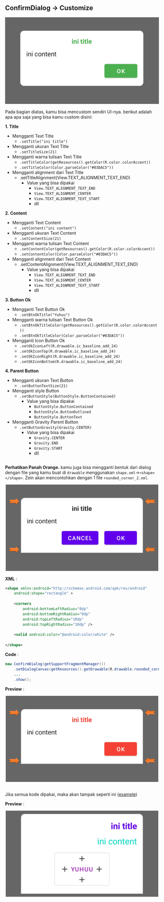## ConfirmDialog -> Customize

<p align="center">
  <img src="https://github.com/gzeinnumer/MyLibDialog/blob/main/preview/MyLibDialog_6.png"/>
</p>

Pada bagian diatas, kamu bisa mencustom sendiri UI-nya. berikut adalah apa apa saja yang bisa kamu custom disini:

**1. Title**
- Mengganti Text Title
  - `.setTitle("ini title")`
- Mengganti ukuran Text Title
  - `.setTitleSize(21)`
- Mengganti warna tulisan Text Title
  - `.setTitleColor(getResources().getColor(R.color.colorAccent))`
  - `.setTitleColor(Color.parseColor("#03DAC5"))`
- Mengganti alignment dari Text Title
  - .setTitleAlignment(View.TEXT_ALIGNMENT_TEXT_END)
    - Value yang bisa dipakai
      - `View.TEXT_ALIGNMENT_TEXT_END`
      - `View.TEXT_ALIGNMENT_CENTER`
      - `View.TEXT_ALIGNMENT_TEXT_START`
      - dll

**2. Content**
- Mengganti Text Content
  - `.setContent("ini content")`
- Mengganti ukuran Text Content
  - `.setContentSize(21)`
- Mengganti warna tulisan Text Content
  - `.setContentColor(getResources().getColor(R.color.colorAccent))`
  - `.setContentColor(Color.parseColor("#03DAC5"))`
- Mengganti alignment dari Text Content
  - .setContentAlignment(View.TEXT_ALIGNMENT_TEXT_END)
    - Value yang bisa dipakai
      - `View.TEXT_ALIGNMENT_TEXT_END`
      - `View.TEXT_ALIGNMENT_CENTER`
      - `View.TEXT_ALIGNMENT_TEXT_START`
      - dll


**3. Button Ok**
- Mengganti Text Button Ok
  - `.setBtnOkTitle("Yuhuu")`
- Mengganti warna tulisan Text Button Ok
  - `.setBtnOkTitleColor(getResources().getColor(R.color.colorAccent))`
  - `.setBtnOkTitleColor(Color.parseColor("#03DAC5"))`
- Mengganti Icon Button Ok
  - `.setOkIconLeft(R.drawable.ic_baseline_add_24)`
  - `.setOkIconTop(R.drawable.ic_baseline_add_24)`
  - `.setOkIconRight(R.drawable.ic_baseline_add_24)`
  - `.setOkIconBottom(R.drawable.ic_baseline_add_24)`


**4. Parent Button**
- Mengganti ukuran Text Button
  - `.setButtonTextSize(21)`
- Mengganti style Button
  - `.setButtonStyle(ButtonStyle.ButtonContained)`
    - Value yang bisa dipakai
      - `ButtonStyle.ButtonContained`
      - `ButtonStyle.ButtonOutlined`
      - `ButtonStyle.ButtonText`
- Mengganti Gravity Parent Button
  - `.setButtonGravity(Gravity.CENTER)`
    - Value yang bisa dipakai
      - `Gravity.CENTER`
      - `Gravity.END`
      - `Gravity.START`
      - dll

##

**Perhatikan Panah Orange.** kamu juga bisa mengganti bentuk dari dialog dengan file yang kamu buat di `drawable` menggunakan `shape.xml`->`<shape></shape>`. Zein akan mencontohkan dengan 1 file `rounded_corner_2.xml`.

<p align="center">
  <img src="https://github.com/gzeinnumer/MyLibDialog/blob/main/preview/MyLibDialog_4.png" width="500"/>
</p>

**XML** :
```xml
<shape xmlns:android="http://schemas.android.com/apk/res/android"
    android:shape="rectangle" >

    <corners
        android:bottomLeftRadius="0dp"
        android:bottomRightRadius="0dp"
        android:topLeftRadius="10dp"
        android:topRightRadius="10dp" />

    <solid android:color="@android:color/white" />

</shape>
```

**Code** :
```java
new ConfirmDialog(getSupportFragmentManager())
    .setDialogCanvas(getResources().getDrawable(R.drawable.rounded_corner_2))
    ...
    .show();
```

**Preview** :

<p align="center">
  <img src="https://github.com/gzeinnumer/MyLibDialog/blob/main/preview/MyLibDialog_7.png" width="500"/>
</p>

##

Jika semua kode dipakai, maka akan tampak seperti ini ([example](https://github.com/gzeinnumer/MyLibDialog/blob/main/example/InfoDialog/MainActivity.java))

**Preview** :

<p align="center">
  <img src="https://github.com/gzeinnumer/MyLibDialog/blob/main/preview/MyLibDialog_9.png" width="500"/>
</p>
